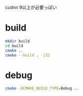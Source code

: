 cudnn 9以上が必要っぽい

# build
```bash
mkdir build
cd build
cmake ..
cmake --build . -j32
```

# debug
```bash
cmake -DCMAKE_BUILD_TYPE=Debug ..
```
